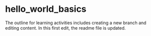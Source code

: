 # hello_world_basics
The outline for learning activities includes creating a new branch and editing content.
In this first edit, the readme file is updated.

